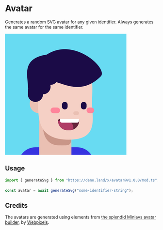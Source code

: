 # Avatar
Generates a random SVG avatar for any given identifier. Always generates the same avatar for the same identifier.

![An SVG generated by the Avatar module](./assets/example.svg)

## Usage

```typescript
import { generateSvg } from "https://deno.land/x/avatar@v1.0.0/mod.ts";

const avatar = await generateSvg("some-identifier-string");
```

## Credits
The avatars are generated using elements from [the splendid Miniavs avatar builder](https://www.figma.com/community/file/923211396597067458), by [Webpixels](https://www.figma.com/@webpixels).
